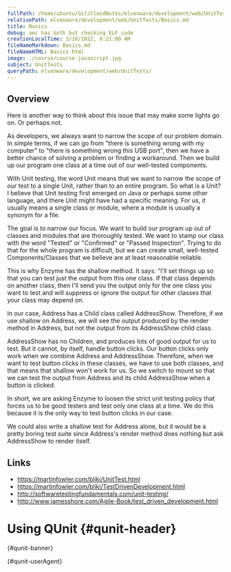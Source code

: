 ```yaml
---
fullPath: /home/ubuntu/Git/CloudNotes/elvenware/development/web/UnitTests/Basics.md
relativePath: elvenware/development/web/UnitTests/Basics.md
title: Basics
debug: aec has both but checking ELF code
creationLocalTime: 3/18/2022, 8:21:00 AM
fileNameMarkdown: Basics.md
fileNameHTML: Basics.html
image: ./course/course-javascript.jpg
subject: UnitTests
queryPath: elvenware/development/web/UnitTests/
---
```


<!-- toc -->
<!-- tocstop -->

## Overview

Here is another way to think about this issue that may make some lights go on. Or perhaps not.

As developers, we always want to narrow the scope of our problem domain. In simple terms, if we can go from "there is something wrong with my computer" to "there is something wrong this USB port", then we have a better chance of solving a problem or finding a workaround. Then we build up our program one class at a time out of our well-tested components.

With Unit testing, the word Unit means that we want to narrow the scope of our test to a single Unit, rather than to an entire program. So what is a Unit? I believe that Unit testing first emerged on Java or perhaps some other language, and there Unit might have had a specific meaning. For us, it usually means a single class or module, where a module is usually a synonym for a file.

The goal is to narrow our focus. We want to build our program up out of classes and modules that are thoroughly tested. We want to stamp our class with the word "Tested" or "Confirmed" or "Passed Inspection". Trying to do that for the whole program is difficult, but we can create small, well-tested Components/Classes that we believe are at least reasonable reliable.

This is why Enzyme has the shallow method. It says: "I'll set things up so that you can test just the output from this one class. If that class depends on another class, then I'll send you the output only for the one class you want to test and will suppress or ignore the output for other classes that your class may depend on.

In our case, Address has a Child class called AddressShow. Therefore, if we use shallow on Address, we will see the output produced by the render method in Address, but not the output from its AddressShow child class.

AddressShow has no Children, and produces lots of good output for us to test. But it cannot, by itself, handle button clicks. Our button clicks only work when we combine Address and AddressShow. Therefore, when we want to test button clicks in these classes, we have to use both classes, and that means that shallow won't work for us. So we switch to mount so that we can test the output from Address and its child AddressShow when a button is clicked.

In short, we are asking Enzyme to loosen the strict unit testing policy that forces us to be good testers and test only one class at a time. We do this because it is the only way to test button clicks in our case.

We could also write a shallow test for Address alone, but it would be a pretty boring test suite since Address's render method does nothing but ask AddressShow to render itself.

## Links

- <https://martinfowler.com/bliki/UnitTest.html>
- <https://martinfowler.com/bliki/TestDrivenDevelopment.html>
- <http://softwaretestingfundamentals.com/unit-testing/>
- <http://www.jamesshore.com/Agile-Book/test_driven_development.html>

Using QUnit {#qunit-header}
===========

 {#qunit-banner}

 {#qunit-userAgent}
